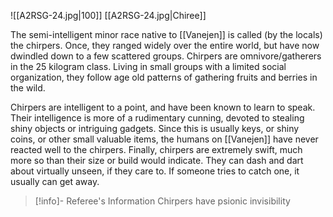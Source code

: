 ![[A2RSG-24.jpg|100]]
[[A2RSG-24.jpg|Chiree]]

The semi-intelligent minor race native to [[Vanejen]] is called (by the locals) the chirpers. Once, they ranged widely over the entire world, but have now dwindled down to a few scattered groups. Chirpers are omnivore/gatherers in the 25 kilogram class. Living in small groups with a limited social organization, they follow age old patterns of gathering fruits and berries in the wild.

Chirpers are intelligent to a point, and have been known to learn to speak. Their intelligence is more of a rudimentary cunning, devoted to stealing shiny objects or intriguing gadgets. Since this is usually keys, or shiny coins, or other small valuable items, the humans on [[Vanejen]] have never reacted well to the chirpers. Finally, chirpers are extremely swift, much more so than their size or build would indicate. They can dash and dart about virtually unseen, if they care to. If someone tries to catch one, it usually can get away.

> [!info]- Referee's Information
> Chirpers have psionic invisibility

